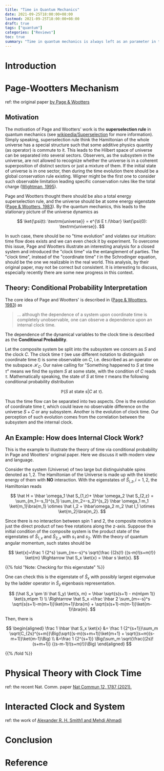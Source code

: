 ```yaml
---
title: "Time in Quantum Mechanics"
date: 2021-09-25T18:00:00+08:00
lastmod: 2021-09-25T18:00:00+08:00
draft: true
tags: ["quantum"]
categories: ["Reviews"]
toc: true
summary: "Time in quantum mechanics is always left as an parameter in the equation of motion. In the non-relativistic quantum theory we find time in the derivative of wavefunction, while in the relativistic quantum field theory, it is not at the same status of spatial position: we introduce the space-time dependent field operator only for Lorentz covariance for the equation of motion. Whether can we have an intrinsic interpretation of time flow in quantum mechanics was early discussed by Don Page and William Wootters with the purpose to match the energy superselection rule. Though it may not be a correct theory for our world or even 'close' to it, it is worthy to discuss in modern view here as a consistent approach to the time puzzle."
---
```


# Introduction

# Page-Wootters Mechanism

ref: the original paper [by Page & Wootters](https://journals.aps.org/prd/pdf/10.1103/PhysRevD.27.2885)

## Motivation

The motivation of Page and Wootters' work is the **superselection rule** in quantum mechanics (see [wikipedia/Superselection][1] for more information). Simply speaking, superselection rule think the Hamiltonian of the whole universe has a special structure such that some additive physics quantity (as operator) is commute to it. This leads to the Hilbert space of universe can be separated into several sectors. Observers, as the subsystem in the universe, are not allowed to recognize whether the universe is in a coherent superposition of distinct sectors or just a mixture of them. If the initial state of universe is in one sector, then during the time evolution there should be a global conservation rule existing. Wigner might be the first one to consider such observable limitation leading specific conservation rules like the total charge ([Wightman, 1995][2]).

Page and Wootters thought there should be also a total energy superselection rule, and the universe should be at some energy eigenstate ([Page & Wootters, 1983][3]). By the quantum mechanics, this leads to the stationary picture of the universe dynamics as

$$
\ket{\psi(t): \textrm{universe}} = e^{\ti E t /\hbar} \ket{\psi(0): \textrm{universe}}.
$$

In such case, there should be no "time evolution" and violates our intuition: time flow does exists and we can even check it by experiment. To overcome this issue, Page and Wootters illustrate an interesting analysis for a closed system and introduced the "clock time" via the entanglement of parties. The "clock time", instead of the "coordinate time" $t$ in the Schrodinger equation, should be the one we realizable in the real world. This analysis, by their original paper, may not be correct but consistent. It is interesting to discuss, especially recently there are some new progress in this context. 


## Theory: Conditional Probability Interpretation

The core idea of Page and Wootters' is described in ([Page & Wootters, 1983][3]) as

> ... although the dependence of a system upon coordinate time is completely unobservable, one can observe a dependence upon an internal clock time. 

The dependence of the dynamical variables to the clock time is described as the **Conditional Probability**. 

Let the composite system be split into the subsystem we concern as $S$ and the clock $C$. The clock time $\tau$ (we use different notation to distinguish coordinate time $t$) is some observable on $C$, i.e. described as an operator on the subspace $\mathcal{H}_C$. Our naive calling for "Something happened to $S$ at time $\tau$" means we find the system $S$ at some state, with the condition of $C$ reads $\tau$. Mathematically speaking, the state of $S$ at time $\tau$ means the following conditional probability distribution

$$
\mathbb{P}(S \textrm{ at state } s| C \textrm{ at } \tau).
$$

Thus the time flow can be separated into two aspects. One is the evolution of coordinate time $t$, which could leave no observable difference on the universe $S+ C$ or any subsystem. Another is the evolution of clock time. Our perception of such evolution comes from the correlation between the subsystem and the internal clock.


## An Example: How does Internal Clock Work?

This is the example to illustrate the theory of time via conditional probability in Page and Wootters' original paper. Here we discuss it with modern view and language. 

Consider the system (Universe) of two large but distinguishable spins denoted as $1, 2$. The Hamiltonian of the Universe is made up with the kinetic energy of them with **NO** interaction. With the eigenstates of $\hat S_{i, z} , i=1,2$, the Hamiltonian reads

$$
\hat H = \hbar \omega_1 \hat S_{1,z}+ \hbar \omega_2 \hat S_{2,z}  = \sum_{m_1=-s_1}^{s_1} \sum_{m_2=-s_2}^{s_2} \hbar \omega_1 m_1 \ket{m_1}\bra{m_1} \otimes \hat I_2 + \hbar\omega_2 m_2 \hat I_1 \otimes \ket{m_2}\bra{m_2}.
$$

Since there is no interaction between spin 1 and 2, the composite motion is just the direct product of two free rotations along the z-axis. Suppose the initial condition of the composite system is the product state of the eigenstates of $\hat S_{1,x}$ and $\hat S_{2,x}$ with $s_1$ and $s_2$. With the theory of quantum angular momentum, such states should be

$$
\ket{x}=\frac 1 {2^s} \sum_{m=-s}^s \sqrt{\frac {(2s)!} {(s-m)!(s+m)!}} \ket{m} \Rightarrow \hat S_x \ket{x} = \hbar s \ket{x}.
$$

{{% fold "Note: Checking for this eigenstate" %}}

One can check this is the eigenstate of $\hat S_x$ with possibly largest eigenvalue by the ladder operator in $\hat S_z$ eigenbasis representation.

$$
(\hat S_x \pm \ti \hat S_y) \ket{s, m} = \hbar \sqrt{s(s+1) - m(m\pm 1)} \ket{s,m\pm 1} \\
\Rightarrow \hat S_x =\frac \hbar 2 \sum_{m=-s}^s \sqrt{s(s+1)-m(m+1)}\ket{m+1}\bra{m} + \sqrt{s(s+1)-m(m-1)}\ket{m-1}\bra{m}.
$$

Then, there is

$$
\begin{aligned}
\frac 1 \hbar \hat S_x \ket{x} &= \frac 1 {2^{s+1}}\sum_m \sqrt{C_{2s}^{s+m}}\Big(\sqrt{(s-m)(s+m+1)}\ket{m+1} + \sqrt{(s+m)(s-m+1)}\ket{m-1}\Big) \\
&=\frac 1 {2^{s+1}} \Big(\sum_m \sqrt{\frac{(2s)!(s+m+1)} {(s-m-1)!(s+m)!}}\Big)
\end{aligned}
$$

{{% /fold %}}


# Physical Theory with Clock Time

ref: the recent Nat. Comm. paper [Nat Commun 12, 1787 (2021).](https://www.nature.com/articles/s41467-021-21782-4.pdf)

# Interacted Clock and System 

ref: the work of [Alexander R. H. Smith1 and Mehdi Ahmadi](https://quantum-journal.org/papers/q-2019-07-08-160/pdf/)

# Conclusion

# Reference

[1]: https://en.wikipedia.org/wiki/Superselection
[2]: https://link.springer.com/article/10.1007/BF02741478
[3]: https://journals.aps.org/prd/abstract/10.1103/PhysRevD.27.2885